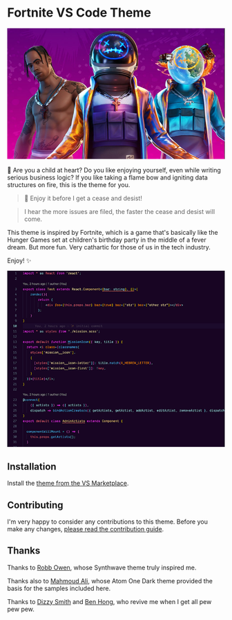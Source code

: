 # Fortnite VS Code Theme

![Banner](./banner.png)

🐔 Are you a child at heart? Do you like enjoying yourself, even while writing serious business logic? If you like taking a flame bow and igniting data structures on fire, this is the theme for you.

> 🏹 Enjoy it before I get a cease and desist!

> I hear the more issues are filed, the faster the cease and desist will come.

This theme is inspired by Fortnite, which is a game that's basically like the Hunger Games set at children's birthday party in the middle of a fever dream. But more fun. Very cathartic for those of us in the tech industry.

Enjoy! ✨

![Theme](./theme.png)

## Installation

Install the [theme from the VS Marketplace](https://marketplace.visualstudio.com/items?itemName=sarah.drasner.fortnite-vscode-theme).

## Contributing

I'm very happy to consider any contributions to this theme. Before you make any changes, [please read the contribution guide](https://github.com/sdras/fortnite-vscode-theme/blob/master/CONTRIBUTING.md).

## Thanks

Thanks to [Robb Owen](https://twitter.com/Robb0wen), whose Synthwave theme truly inspired me.

Thanks also to [Mahmoud Ali](https://marketplace.visualstudio.com/publishers/akamud), whose Atom One Dark theme provided the basis for the samples included here.

Thanks to [Dizzy Smith](https://twitter.com/dizzyd) and [Ben Hong](https://twitter.com/bencodezen), who revive me when I get all pew pew pew.
